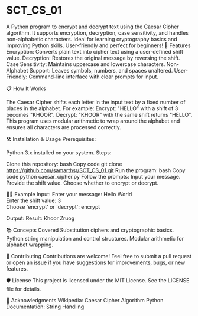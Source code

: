# SCT_CS_01
A Python program to encrypt and decrypt text using the Caesar Cipher algorithm. It supports encryption, decryption, case sensitivity, and handles non-alphabetic characters. Ideal for learning cryptography basics and improving Python skills. User-friendly and perfect for beginners!
🚀 Features
Encryption: Converts plain text into cipher text using a user-defined shift value.
Decryption: Restores the original message by reversing the shift.
Case Sensitivity: Maintains uppercase and lowercase characters.
Non-Alphabet Support: Leaves symbols, numbers, and spaces unaltered.
User-Friendly: Command-line interface with clear prompts for input.

📋 How It Works

The Caesar Cipher shifts each letter in the input text by a fixed number of places in the alphabet. 
For example:
Encrypt: "HELLO" with a shift of 3 becomes "KHOOR".
Decrypt: "KHOOR" with the same shift returns "HELLO".
This program uses modular arithmetic to wrap around the alphabet and ensures all characters are processed correctly.

🛠️ Installation & Usage
Prerequisites:

Python 3.x installed on your system.
Steps:

Clone this repository:
bash
Copy code
git clone https://github.com/samarthsr/SCT_CS_01.git
Run the program:
bash
Copy code
python caesar_cipher.py
Follow the prompts:
Input your message.
Provide the shift value.
Choose whether to encrypt or decrypt.

👨‍💻 Example
Input:
Enter your message: Hello World  
Enter the shift value: 3  
Choose 'encrypt' or 'decrypt': encrypt  

Output:
Result: Khoor Zruog  


📚 Concepts Covered
Substitution ciphers and cryptographic basics.
Python string manipulation and control structures.
Modular arithmetic for alphabet wrapping.

🤝 Contributing
Contributions are welcome! Feel free to submit a pull request or open an issue if you have suggestions for improvements, bugs, or new features.

🛡️ License
This project is licensed under the MIT License. See the LICENSE file for details.

🌟 Acknowledgments
Wikipedia: Caesar Cipher Algorithm
Python Documentation: String Handling
